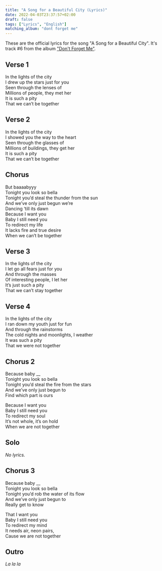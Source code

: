 ```yaml
---
title: "A Song for a Beautiful City (Lyrics)"
date: 2022-04-03T23:37:57+02:00
draft: false
tags: ["Lyrics", "English"]
matching_album: "dont forget me"
---
```


These are the official lyrics for the song "A Song for a Beautiful City". It's track #6 from the album ["Don't Forget Me"](/albums/dont-forget-me).

## Verse 1
In the lights of the city  
I drew up the stars just for you  
Seen through the lenses of   
Millions of people, they met her   
It is such a pity  
That we can’t be together

## Verse 2
In the lights of the city  
I showed you the way to the heart  
Seen through the glasses of  
Millions of buildings, they get her  
It is such a pity  
That we can’t be together  

## Chorus
But baaaabyyy   
Tonight you look so bella  
Tonight you’d steal the thunder from the sun  
And we’ve only just begun we’re  
Dancing ‘till its dawn  
Because I want you  
Baby I still need you   
To redirect my life  
It lacks fire and true desire  
When we can’t be together

## Verse 3
In the lights of the city  
I let go all fears just for you  
And through the masses  
Of interesting people, I let her  
It’s just such a pity  
That we can’t stay together

## Verse 4
In the lights of the city  
I ran down my youth just for fun  
And through the rainstorms  
The cold nights and moonlights, I weather  
It was such a pity  
That we were not together

## Chorus 2
Because baby __  
Tonight you look so bella  
Tonight you’d steal the fire from the stars  
And we’ve only just begun to  
Find which part is ours  

Because I want you  
Baby I still need you  
To redirect my soul  
It’s not whole, it’s on hold  
When we are not together

## Solo
_No lyrics._

## Chorus 3
Because baby __  
Tonight you look so bella  
Tonight you’d rob the water of its flow  
And we’ve only just begun to  
Really get to know  

That I want you  
Baby I still need you  
To redirect my mind  
It needs air, neon pairs,  
Cause we are not together  

## Outro
_La la la_
